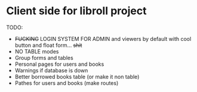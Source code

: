 # Client side for libroll project

TODO:
- ~~FUCKING~~ LOGIN SYSTEM FOR ADMIN and viewers by default with cool button and float form... ~~shit~~
- NO TABLE modes
- Group forms and tables
- Personal pages for users and books
- Warnings if database is down
- Better borrowed books table (or make it non table)
- Pathes for users and books (make routes)
